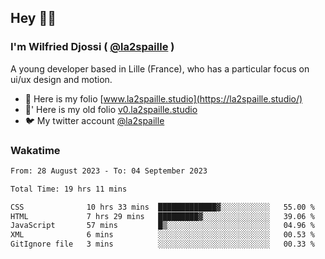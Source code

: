 ## Hey 👋🏾
### I'm Wilfried Djossi ( <a href="https://twitter.com/la2spaille/" target="_blank">@la2spaille</a> )
A young developer based in Lille (France), who has a particular focus on ui/ux design and motion.

- 🎨 Here is my folio [www.la2spaille.studio](https://la2spaille.studio/)
- 🎨' Here is my old folio [v0.la2spaille.studio](https://v0.la2spaille.studio/)
- 🐦 My twitter account [@la2spaille](https://twitter.com/la2spaille/)

### Wakatime
<!--START_SECTION:waka-->

```txt
From: 28 August 2023 - To: 04 September 2023

Total Time: 19 hrs 11 mins

CSS              10 hrs 33 mins  █████████████▓░░░░░░░░░░░   55.00 %
HTML             7 hrs 29 mins   █████████▓░░░░░░░░░░░░░░░   39.06 %
JavaScript       57 mins         █▒░░░░░░░░░░░░░░░░░░░░░░░   04.96 %
XML              6 mins          ░░░░░░░░░░░░░░░░░░░░░░░░░   00.53 %
GitIgnore file   3 mins          ░░░░░░░░░░░░░░░░░░░░░░░░░   00.33 %
```

<!--END_SECTION:waka-->
<!--
**la2spaille/la2spaille** is a ✨ _special_ ✨ repository because its `README.md` (this file) appears on your GitHub profile.

Here are some ideas to get you started:

- 🔭 I’m currently working on ...
- 🌱 I’m currently learning ...
- 👯 I’m looking to collaborate on ...
- 🤔 I’m looking for help with ...
- 💬 Ask me about ...
- 📫 How to reach me: ...
- 😄 Pronouns: ...
- ⚡ Fun fact: ...
-->
